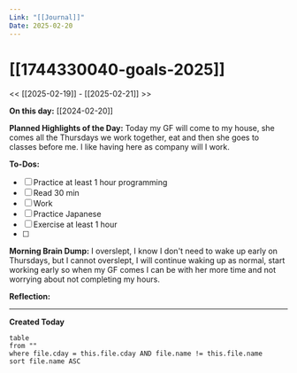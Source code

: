 ```yaml
---
Link: "[[Journal]]"
Date: 2025-02-20
---
```


# [[1744330040-goals-2025]]

<< [[2025-02-19]] - [[2025-02-21]] >>

**On this day:** [[2024-02-20]]

**Planned Highlights of the Day:**
Today my GF will come to my house, she comes all the Thursdays we work together, eat and then she goes to classes before me. I like having here as company will I work.

**To-Dos:**

- [ ] Practice at least 1 hour programming
- [ ] Read 30 min
- [ ] Work
- [ ] Practice Japanese
- [ ] Exercise at least 1 hour
- [ ]

**Morning Brain Dump:**
I overslept, I know I don't need to wake up early on Thursdays, but I cannot overslept, I will continue waking up as normal, start working early so when my GF comes I can be with her more time and not worrying about not completing my hours.

**Reflection:**

---

**Created Today**

```dataview
table
from ""
where file.cday = this.file.cday AND file.name != this.file.name
sort file.name ASC
```
